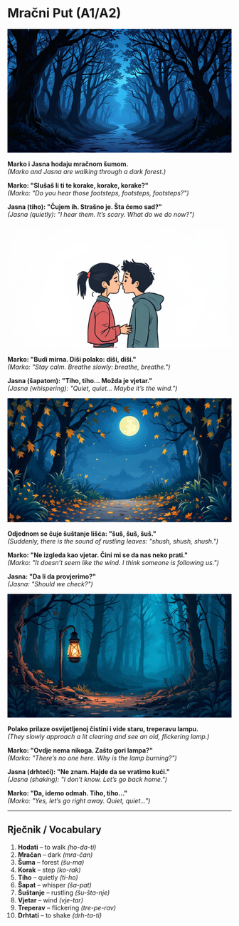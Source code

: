 # Mračni Put (A1/A2)

![Img_HASH5](images/Img_7c6049.png)      

**Marko i Jasna hodaju mračnom šumom.**  
*(Marko and Jasna are walking through a dark forest.)*  

**Marko: "Slušaš li ti te korake, korake, korake?"**  
*(Marko: "Do you hear those footsteps, footsteps, footsteps?")*  

**Jasna (tiho): "Čujem ih. Strašno je. Šta ćemo sad?"**  
*(Jasna (quietly): "I hear them. It’s scary. What do we do now?")*  

![Img_HASH6](images/Img_1507c0.png)      

**Marko: "Budi mirna. Diši polako: diši, diši."**  
*(Marko: "Stay calm. Breathe slowly: breathe, breathe.")*  

**Jasna (šapatom): "Tiho, tiho... Možda je vjetar."**  
*(Jasna (whispering): "Quiet, quiet... Maybe it’s the wind.")*  

![Img_HASH7](images/Img_03dfec.png)      

**Odjednom se čuje šuštanje lišća: "šuš, šuš, šuš."**  
*(Suddenly, there is the sound of rustling leaves: "shush, shush, shush.")*  

**Marko: "Ne izgleda kao vjetar. Čini mi se da nas neko prati."**  
*(Marko: "It doesn’t seem like the wind. I think someone is following us.")*

**Jasna: "Da li da provjerimo?"**  
*(Jasna: "Should we check?")*

![Img_HASH8](images/Img_aac296.png)      

**Polako prilaze osvijetljenoj čistini i vide staru, treperavu lampu.**  
*(They slowly approach a lit clearing and see an old, flickering lamp.)*  

**Marko: "Ovdje nema nikoga. Zašto gori lampa?"**  
*(Marko: "There’s no one here. Why is the lamp burning?")*  

**Jasna (drhteći): "Ne znam. Hajde da se vratimo kući."**  
*(Jasna (shaking): "I don’t know. Let’s go back home.")*

**Marko: "Da, idemo odmah. Tiho, tiho..."**  
*(Marko: "Yes, let’s go right away. Quiet, quiet...")*

---

## Rječnik / Vocabulary

1. **Hodati** – to walk *(ho-da-ti)*  
2. **Mračan** – dark *(mra-čan)*  
3. **Šuma** – forest *(šu-ma)*  
4. **Korak** – step *(ko-rak)*  
5. **Tiho** – quietly *(ti-ho)*  
6. **Šapat** – whisper *(ša-pat)*  
7. **Šuštanje** – rustling *(šu-šta-nje)*  
8. **Vjetar** – wind *(vje-tar)*  
9. **Treperav** – flickering *(tre-pe-rav)*  
10. **Drhtati** – to shake *(drh-ta-ti)*
